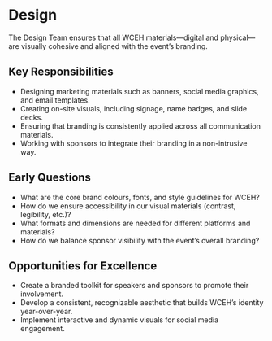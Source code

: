 # Design

The Design Team ensures that all WCEH materials—digital and physical—are visually cohesive and aligned with the event’s branding.

## Key Responsibilities
- Designing marketing materials such as banners, social media graphics, and email templates.
- Creating on-site visuals, including signage, name badges, and slide decks.
- Ensuring that branding is consistently applied across all communication materials.
- Working with sponsors to integrate their branding in a non-intrusive way.

## Early Questions
- What are the core brand colours, fonts, and style guidelines for WCEH?
- How do we ensure accessibility in our visual materials (contrast, legibility, etc.)?
- What formats and dimensions are needed for different platforms and materials?
- How do we balance sponsor visibility with the event’s overall branding?

## Opportunities for Excellence
- Create a branded toolkit for speakers and sponsors to promote their involvement.
- Develop a consistent, recognizable aesthetic that builds WCEH’s identity year-over-year.
- Implement interactive and dynamic visuals for social media engagement.